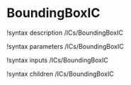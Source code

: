 <!-- MOOSE Documentation Stub: Remove this when content is added. -->

# BoundingBoxIC
!syntax description /ICs/BoundingBoxIC

!syntax parameters /ICs/BoundingBoxIC

!syntax inputs /ICs/BoundingBoxIC

!syntax children /ICs/BoundingBoxIC

